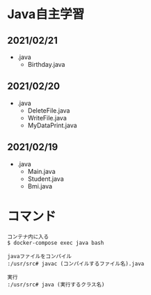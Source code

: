 # Java自主学習

## 2021/02/21
* .java
  * Birthday.java
  
## 2021/02/20
* .java
  * DeleteFile.java
  * WriteFile.java
  * MyDataPrint.java
  
## 2021/02/19
* .java
  * Main.java
  * Student.java
  * Bmi.java
  
# コマンド
```
コンテナ内に入る
$ docker-compose exec java bash

javaファイルをコンパイル
:/usr/src# javac (コンパイルするファイル名).java

実行
:/usr/src# java (実行するクラス名)
```
